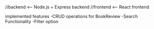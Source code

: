 //backend      <-- Node.js + Express backend
//frontend     <-- React frontend

implemented features
 -CRUD operations for BookReview
 -Search Functionality
 -Filter option
